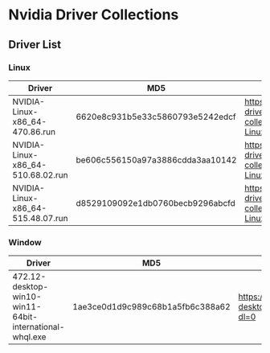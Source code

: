 # Nvidia Driver Collections

## Driver List

### Linux

| Driver                            | MD5                              | URL                                                                                                                   |
|-----------------------------------|----------------------------------|-----------------------------------------------------------------------------------------------------------------------|
| NVIDIA-Linux-x86_64-470.86.run    | 6620e8c931b5e33c5860793e5242edcf | https://github.com/nguyenvinhlinh/nvidia-driver-collections/releases/download/1.0.0/NVIDIA-Linux-x86_64-470.86.run    |
| NVIDIA-Linux-x86_64-510.68.02.run | be606c556150a97a3886cdda3aa10142 | https://github.com/nguyenvinhlinh/nvidia-driver-collections/releases/download/1.0.0/NVIDIA-Linux-x86_64-510.68.02.run |
| NVIDIA-Linux-x86_64-515.48.07.run | d8529109092e1db0760becb9296abcfd | https://github.com/nguyenvinhlinh/nvidia-driver-collections/releases/download/1.0.2/NVIDIA-Linux-x86_64-515.48.07.run |

### Window

| Driver                                                  | MD5                              | URL                                                                                                    |
|---------------------------------------------------------|----------------------------------|--------------------------------------------------------------------------------------------------------|
| 472.12-desktop-win10-win11-64bit-international-whql.exe | 1ae3ce0d1d9c989c68b1a5fb6c388a62 | https://www.dropbox.com/s/brz9oshe9mii8b3/472.12-desktop-win10-win11-64bit-international-whql.exe?dl=0 |
